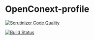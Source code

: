 OpenConext-profile
==================

[![Scrutinizer Code Quality](https://scrutinizer-ci.com/g/OpenConext/OpenConext-profile/badges/quality-score.png?b=develop)](https://scrutinizer-ci.com/g/OpenConext/OpenConext-profile/?branch=develop)

[![Build Status](https://travis-ci.org/OpenConext/OpenConext-profile.svg)](https://travis-ci.org/OpenConext/OpenConext-profile)

